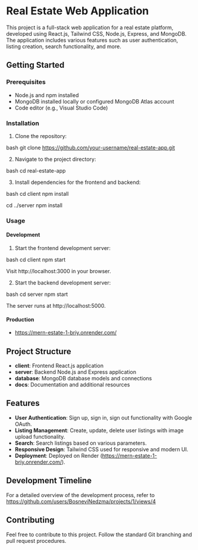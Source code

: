 # Real Estate Web Application

This project is a full-stack web application for a real estate platform, developed using React.js, Tailwind CSS, Node.js, Express, and MongoDB. The application includes various features such as user authentication, listing creation, search functionality, and more.

## Getting Started

### Prerequisites

- Node.js and npm installed
- MongoDB installed locally or configured MongoDB Atlas account
- Code editor (e.g., Visual Studio Code)

### Installation

1. Clone the repository:

   
bash
   git clone https://github.com/your-username/real-estate-app.git
  

2. Navigate to the project directory:

   
bash
   cd real-estate-app
  

3. Install dependencies for the frontend and backend:

   
bash
   cd client
   npm install

   cd ../server
   npm install
  

### Usage

#### Development

1. Start the frontend development server:

   
bash
   cd client
   npm start
  

   Visit http://localhost:3000 in your browser.

2. Start the backend development server:

   
bash
   cd server
   npm start
  

   The server runs at http://localhost:5000.

#### Production

- https://mern-estate-1-briy.onrender.com/

## Project Structure

- **client**: Frontend React.js application
- **server**: Backend Node.js and Express application
- **database**: MongoDB database models and connections
- **docs**: Documentation and additional resources

## Features

- **User Authentication**: Sign up, sign in, sign out functionality with Google OAuth.
- **Listing Management**: Create, update, delete user listings with image upload functionality.
- **Search**: Search listings based on various parameters.
- **Responsive Design**: Tailwind CSS used for responsive and modern UI.
- **Deployment**: Deployed on Render (https://mern-estate-1-briy.onrender.com/).

## Development Timeline

For a detailed overview of the development process, refer to https://github.com/users/BosneviNedzma/projects/1/views/4 

## Contributing

Feel free to contribute to this project. Follow the standard Git branching and pull request procedures.
